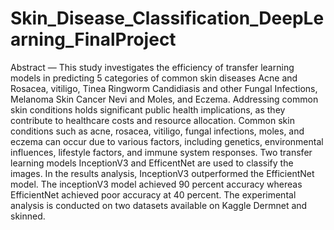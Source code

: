 # Skin_Disease_Classification_DeepLearning_FinalProject

Abstract — This study investigates the efficiency of transfer learning models in predicting 5 categories of common
skin diseases Acne and Rosacea, vitiligo, Tinea Ringworm
Candidiasis and other Fungal Infections, Melanoma Skin
Cancer Nevi and Moles, and Eczema. Addressing common
skin conditions holds significant public health implications,
as they contribute to healthcare costs and resource allocation. Common skin conditions such as acne, rosacea,
vitiligo, fungal infections, moles, and eczema can occur
due to various factors, including genetics, environmental
influences, lifestyle factors, and immune system responses.
Two transfer learning models InceptionV3 and EfficentNet
are used to classify the images. In the results analysis,
InceptionV3 outperformed the EfficientNet model. The
inceptionV3 model achieved 90 percent accuracy whereas
EfficientNet achieved poor accuracy at 40 percent. The experimental analysis is conducted on two datasets available
on Kaggle Dermnet and skinned.
